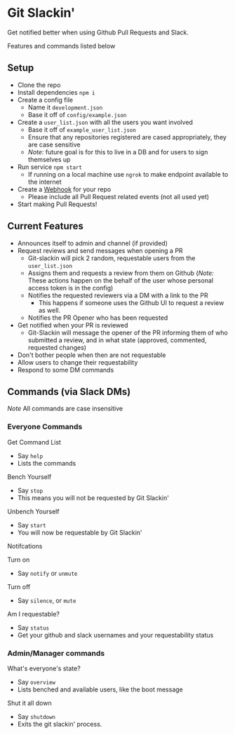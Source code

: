 # Git Slackin'

Get notified better when using Github Pull Requests and Slack.

Features and commands listed below

## Setup

* Clone the repo
* Install dependencies `npm i`
* Create a config file
  * Name it `development.json`
  * Base it off of `config/example.json`
* Create a `user_list.json` with all the users you want involved
  * Base it off of `example_user_list.json`
  * Ensure that any repositories registered are cased appropriately, they are case sensitive
  * _Note:_ future goal is for this to live in a DB and for users to sign themselves up
* Run service `npm start`
  * If running on a local machine use `ngrok` to make endpoint available to the internet
* Create a [Webhook](https://developer.github.com/webhooks/creating/) for your repo
  * Please include all Pull Request related events (not all used yet)
* Start making Pull Requests!

## Current Features

* Announces itself to admin and channel (if provided)
* Request reviews and send messages when opening a PR
  * Git-slackin will pick 2 random, requestable users from the `user_list.json`
  * Assigns them and requests a review from them on Github (_Note:_ These actions happen on the behalf of the user whose personal access token is in the config)
  * Notifies the requested reviewers via a DM with a link to the PR
    * This happens if someone uses the Github UI to request a review as well.
  * Notifies the PR Opener who has been requested
* Get notified when your PR is reviewed
  * Git-Slackin will message the opener of the PR informing them of who submitted a review, and in what state (approved, commented, requested changes)
* Don't bother people when then are not requestable
* Allow users to change their requestability
* Respond to some DM commands

## Commands (via Slack DMs)

_Note_ All commands are case insensitive

### Everyone Commands

Get Command List

* Say `help`
* Lists the commands

Bench Yourself

* Say `stop`
* This means you will not be requested by Git Slackin'

Unbench Yourself

* Say `start`
* You will now be requestable by Git Slackin'

Notifcations

Turn on
* Say `notify` or `unmute`

Turn off
* Say `silence`, or `mute`

Am I requestable?

* Say `status`
* Get your github and slack usernames and your requestability status

### Admin/Manager commands

What's everyone's state?

* Say `overview`
* Lists benched and available users, like the boot message

Shut it all down

* Say `shutdown`
* Exits the git slackin' process.
